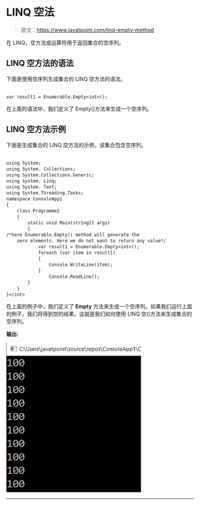 # LINQ 空法

> 原文：<https://www.javatpoint.com/linq-empty-method>

在 LINQ，空方法或运算符用于返回集合的空序列。

## LINQ 空方法的语法

下面是使用空序列生成集合的 LINQ 空方法的语法。

```

var result1 = Enumerable.Empty<int>();

```

在上面的语法中，我们定义了 Empty()方法来生成一个空序列。

## LINQ 空方法示例

下面是生成集合的 LINQ 空方法的示例，该集合包含空序列。

```

using System;
using System. Collections;
using System.Collections.Generic;
using System. Linq;
using System. Text;
using System.Threading.Tasks;
namespace ConsoleApp1
{
    class Programme2
    {
        static void Main(string[] args)
        {
/*here Enumerable.Empty() method will generate the 
    zero elements. Here we do not want to return any value*/
            var result1 = Enumerable.Empty<int>();
            foreach (var item in result1)
            {
                Console.WriteLine(item);
            }
                Console.ReadLine();
        }
    }
}</int> 
```

在上面的例子中，我们定义了 **Empty** 方法来生成一个空序列。如果我们运行上面的例子，我们将得到空的结果。这就是我们如何使用 LINQ 空()方法来生成集合的空序列。

**输出:**

![LINQ Empty Method](img/657b9d9bf49ca275aa09b5f9ecd1a7ce.png)

* * *